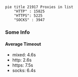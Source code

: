 
```mermaid
pie title 21917 Proxies in list
    "HTTP" : 15825
    "HTTPS": 5225
    "SOCKS" : 3947
```

### Some Info
#### Average Timeout

- mixed: 4.6s
- http: 2.6s
- https: 7.5s
- socks: 6.4s